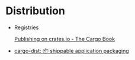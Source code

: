 # Distribution
- Registries
  
  [Publishing on crates.io - The Cargo Book](https://doc.rust-lang.org/cargo/reference/publishing.html)

- [cargo-dist: 📦 shippable application packaging](https://github.com/axodotdev/cargo-dist)